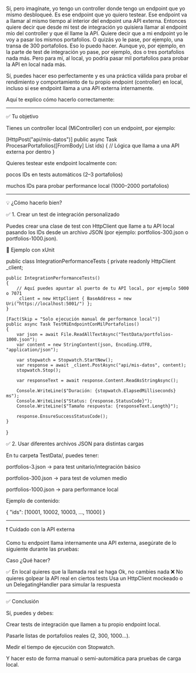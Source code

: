 
Sí, pero imagínate, yo tengo un controller donde tengo un endpoint que yo mismo desbloqueé. Es ese endpoint que yo quiero testear. Ese endpoint va a llamar al mismo tiempo al interior del endpoint una API externa. Entonces quiere decir que desde mi test de integración yo quisiera llamar al endpoint mío del controller y que él llame la API. Quiere decir que a mi endpoint yo le voy a pasar los mismos portafolios. O quizás yo le pase, por ejemplo, una transa de 300 portafolios. Eso lo puedo hacer. Aunque yo, por ejemplo, en la parte de test de integración yo pase, por ejemplo, dos o tres portafolios nada más. Pero para mí, al local, yo podría pasar mil portafolios para probar la API en local nada más.


Sí, puedes hacer eso perfectamente y es una práctica válida para probar el rendimiento y comportamiento de tu propio endpoint (controller) en local, incluso si ese endpoint llama a una API externa internamente.

Aquí te explico cómo hacerlo correctamente:


---

✅ Tu objetivo

Tienes un controller local (MiController) con un endpoint, por ejemplo:


[HttpPost("api/mis-datos")]
public async Task<IActionResult> ProcesarPortafolios([FromBody] List<int> ids)
{
    // Lógica que llama a una API externa por dentro
}

Quieres testear este endpoint localmente con:

pocos IDs en tests automáticos (2–3 portafolios)

muchos IDs para probar performance local (1000–2000 portafolios)




---

💡 ¿Cómo hacerlo bien?

✅ 1. Crear un test de integración personalizado

Puedes crear una clase de test con HttpClient que llame a tu API local pasando los IDs desde un archivo JSON (por ejemplo: portfolios-300.json o portfolios-1000.json).

🧪 Ejemplo con xUnit

public class IntegrationPerformanceTests
{
    private readonly HttpClient _client;

    public IntegrationPerformanceTests()
    {
        // Aquí puedes apuntar al puerto de tu API local, por ejemplo 5000 o 7071
        _client = new HttpClient { BaseAddress = new Uri("https://localhost:5001/") };
    }

    [Fact(Skip = "Solo ejecución manual de performance local")]
    public async Task TestMiEndpointConMilPortafolios()
    {
        var json = await File.ReadAllTextAsync("TestData/portfolios-1000.json");
        var content = new StringContent(json, Encoding.UTF8, "application/json");

        var stopwatch = Stopwatch.StartNew();
        var response = await _client.PostAsync("api/mis-datos", content);
        stopwatch.Stop();

        var responseText = await response.Content.ReadAsStringAsync();

        Console.WriteLine($"Duración: {stopwatch.ElapsedMilliseconds} ms");
        Console.WriteLine($"Status: {response.StatusCode}");
        Console.WriteLine($"Tamaño respuesta: {responseText.Length}");

        response.EnsureSuccessStatusCode();
    }
}

✅ 2. Usar diferentes archivos JSON para distintas cargas

En tu carpeta TestData/, puedes tener:

portfolios-3.json → para test unitario/integración básico

portfolios-300.json → para test de volumen medio

portfolios-1000.json → para performance local


Ejemplo de contenido:

{
  "ids": [10001, 10002, 10003, ..., 11000]
}


---

❗ Cuidado con la API externa

Como tu endpoint llama internamente una API externa, asegúrate de lo siguiente durante las pruebas:

Caso	¿Qué hacer?

✅ En local quieres que la llamada real se haga	Ok, no cambies nada
❌ No quieres golpear la API real en ciertos tests	Usa un HttpClient mockeado o un DelegatingHandler para simular la respuesta



---

✅ Conclusión

Sí, puedes y debes:

Crear tests de integración que llamen a tu propio endpoint local.

Pasarle listas de portafolios reales (2, 300, 1000...).

Medir el tiempo de ejecución con Stopwatch.

Y hacer esto de forma manual o semi-automática para pruebas de carga local.
